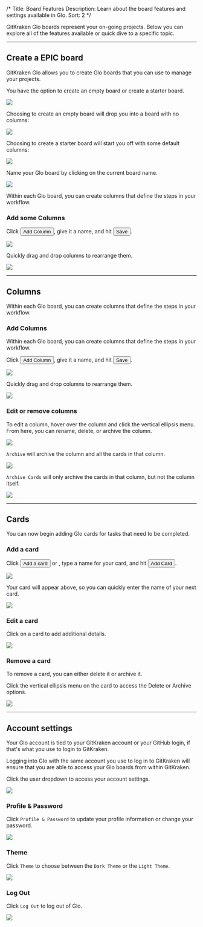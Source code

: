 /*
Title: Board Features
Description: Learn about the board features and settings available in Glo.
Sort: 2
*/

GitKraken Glo boards represent your on-going projects.  Below you can explore all of the features available or quick dive to a specific topic.

***

<a id="create-a-board"></a>

## Create a EPIC board

GitKraken Glo allows you to create Glo boards that you can use to manage your projects.

You have the option to create an empty board or create a starter board.  

<img src='/img/documentation/glo/start-glo-ing/create-board.png' srcset='/img/documentation/glo/start-glo-ing/create-board@2x.png 2x' class='img-bordered img-responsive center'>

Choosing to create an empty board will drop you into a board with no columns:

<img src='/img/documentation/glo/start-glo-ing/empty-board.png' srcset='/img/documentation/glo/start-glo-ing/empty-board@2x.png 2x' class='img-bordered img-responsive center'>

Choosing to create a starter board will start you off with some default columns:

<img src='/img/documentation/glo/start-glo-ing/starter-board.png' srcset='/img/documentation/glo/start-glo-ing/starter-board@2x.png 2x' class='img-bordered img-responsive center'>

Name your Glo board by clicking on the current board name.

<img src='/img/documentation/glo/start-glo-ing/name-board.gif' class='img-bordered img-responsive center'>

<a id="columns"></a>

Within each Glo board, you can create columns that define the steps in your workflow.

### Add some Columns <a id="add-columns"></a>

Click <button class='button button--primary button--ui button--nolink'><span style='color:#141422;'>Add Column</span></button>, give it a name, and hit <button class='button button--success button--ui button--nolink'>Save</span></button>.

<img src='/img/documentation/glo/start-glo-ing/name-column.png' srcset='/img/documentation/glo/start-glo-ing/name-column@2x.png 2x' class='img-bordered img-responsive center'>

Quickly drag and drop columns to rearrange them.

<img src='/img/documentation/glo/start-glo-ing/rearrange-column.gif' class='img-bordered img-responsive center'>

***

## Columns

Within each Glo board, you can create columns that define the steps in your workflow.

<a id="add-columns"></a>

### Add Columns

Within each Glo board, you can create columns that define the steps in your workflow.

Click <button class='button button--primary button--ui button--nolink'><span style='color:#141422;'>Add Column</span></button>, give it a name, and hit <button class='button button--success button--ui button--nolink'>Save</span></button>.

<img src='/img/documentation/glo/start-glo-ing/name-column.png' srcset='/img/documentation/glo/start-glo-ing/name-column@2x.png 2x' class='img-bordered img-responsive center'>

Quickly drag and drop columns to rearrange them.

<img src='/img/documentation/glo/start-glo-ing/rearrange-column.gif' class='img-bordered img-responsive center'>

<a id="edit-or-remove-columns"></a>

### Edit or remove columns

To edit a column, hover over the column and click the vertical ellipsis menu.  From here, you can rename, delete, or archive the column.

<img src='/img/documentation/glo/start-glo-ing/edit-column.png' srcset='/img/documentation/glo/start-glo-ing/edit-column@2x.png 2x' class='img-bordered img-responsive center'>

`Archive` will archive the column and all the cards in that column.

<img src='/img/documentation/glo/start-glo-ing/archive-column.gif' class='img-bordered img-responsive center'>

`Archive Cards` will only archive the cards in that column, but not the column itself.

<img src='/img/documentation/glo/start-glo-ing/archive-cards.gif' class='img-bordered img-responsive center'>

***

<a id="cards"></a>

## Cards

You can now begin adding Glo cards for tasks that need to be completed.

<a id="add-a-card"></a>

### Add a card

Click <button class='button button--primary button--ui button--nolink'><span style='color:#141422;'>Add a card</span></button> or <i class="fa fa-plus" aria-hidden="true"></i>, type a name for your card, and hit <button class='button button--success button--ui button--nolink'>Add Card</span></button>.

<img src='/img/documentation/glo/start-glo-ing/name-card.png' srcset='/img/documentation/glo/start-glo-ing/name-card@2x.png 2x' class='img-bordered img-responsive center'>

Your card will appear above, so you can quickly enter the name of your next card.

<img src='/img/documentation/glo/start-glo-ing/create-another-card.png' srcset='/img/documentation/glo/start-glo-ing/create-another-card@2x.png 2x' class='img-bordered img-responsive center'>

<a id="edit-a-card"></a>

### Edit a card

Click on a card to add additional details.

<img src='/img/documentation/glo/start-glo-ing/add-details.png' srcset='/img/documentation/glo/start-glo-ing/add-details@2x.png 2x' class='img-bordered img-responsive center'>

<a id="remove-a-card"></a>

### Remove a card

To remove a card, you can either delete it or archive it.  

Click the vertical ellipsis menu on the card to access the Delete or Archive options.

<img src='/img/documentation/glo/start-glo-ing/remove-card.png' srcset='/img/documentation/glo/start-glo-ing/remove-card@2x.png 2x' class='img-bordered img-responsive center'>

***

<a id="account-settings"></a>

## Account settings

Your Glo account is tied to your GitKraken account or your GitHub login, if that's what you use to login to GitKraken.  

Logging into Glo with the same account you use to log in to GitKraken will ensure that you are able to access your Glo boards from within GitKraken.

Click the user dropdown to access your account settings.

<img src='/img/documentation/glo/start-glo-ing/account-settings.png' srcset='/img/documentation/glo/start-glo-ing/account-settings@2x.png 2x' class='img-bordered img-responsive center'>

<a id="profile-and-password"></a>

### Profile & Password

Click `Profile & Password` to update your profile information or change your password.

<img src='/img/documentation/glo/start-glo-ing/profile-password.png' srcset='/img/documentation/glo/start-glo-ing/profile-password@2x.png 2x' class='img-bordered img-responsive center'>

<a id="theme"></a>

### Theme

Click `Theme` to choose between the `Dark Theme` or the `Light Theme`.

<img src='/img/documentation/glo/start-glo-ing/choose-theme.png' srcset='/img/documentation/glo/start-glo-ing/choose-theme@2x.png 2x' class='img-bordered img-responsive center'>

<a id="log-out"></a>

### Log Out

Click `Log Out` to log out of Glo.  

<img src='/img/documentation/glo/start-glo-ing/log-out.png' srcset='/img/documentation/glo/start-glo-ing/log-out@2x.png 2x' class='img-bordered img-responsive center'>
